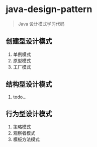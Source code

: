# java-design-pattern

> Java 设计模式学习代码

## 创建型设计模式

1. 单例模式
2. 原型模式
3. 工厂模式

## 结构型设计模式

1. todo...

## 行为型设计模式

1. 策略模式
2. 观察者模式
3. 模板方法模式
